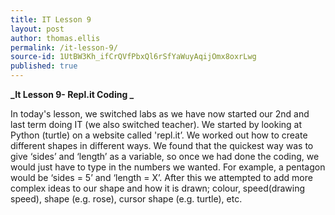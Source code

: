 ```yaml
---
title: IT Lesson 9
layout: post
author: thomas.ellis
permalink: /it-lesson-9/
source-id: 1UtBW3Kh_ifCrQVfPbxQl6rSfYaWuyAqijOmx8oxrLwg
published: true
---
```

**_It Lesson 9- Repl.it Coding _**

In today's lesson, we switched labs as we have now started our 2nd and last term doing IT (we also switched teacher). We started by looking at Python (turtle) on a website called 'repl.it’. We worked out how to create different shapes in different ways. We found that the quickest way was to give ‘sides’ and ‘length’ as a variable, so once we had done the coding, we would just have to type in the numbers we wanted. For example, a pentagon would be ‘sides = 5’ and ‘length = X’. After this we attempted to add more complex ideas to our shape and how it is drawn; colour, speed(drawing speed), shape (e.g. rose), cursor shape (e.g. turtle), etc.

